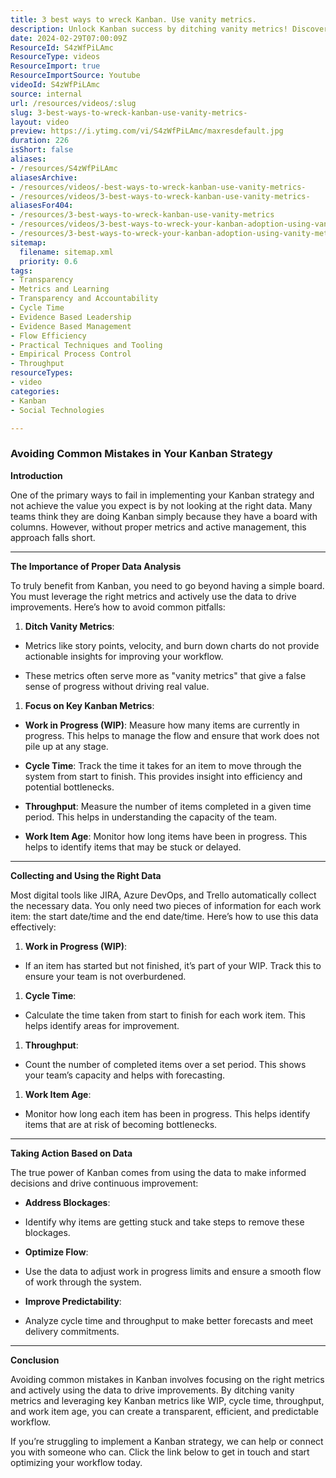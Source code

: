 ```yaml
---
title: 3 best ways to wreck Kanban. Use vanity metrics.
description: Unlock Kanban success by ditching vanity metrics! Discover actionable insights to enhance your workflow and drive continuous improvement. Watch now!
date: 2024-02-29T07:00:09Z
ResourceId: S4zWfPiLAmc
ResourceType: videos
ResourceImport: true
ResourceImportSource: Youtube
videoId: S4zWfPiLAmc
source: internal
url: /resources/videos/:slug
slug: 3-best-ways-to-wreck-kanban-use-vanity-metrics-
layout: video
preview: https://i.ytimg.com/vi/S4zWfPiLAmc/maxresdefault.jpg
duration: 226
isShort: false
aliases:
- /resources/S4zWfPiLAmc
aliasesArchive:
- /resources/videos/-best-ways-to-wreck-kanban-use-vanity-metrics-
- /resources/videos/3-best-ways-to-wreck-kanban-use-vanity-metrics-
aliasesFor404:
- /resources/3-best-ways-to-wreck-kanban-use-vanity-metrics
- /resources/videos/3-best-ways-to-wreck-your-kanban-adoption-using-vanity-metrics-
- /resources/3-best-ways-to-wreck-your-kanban-adoption-using-vanity-metrics-
sitemap:
  filename: sitemap.xml
  priority: 0.6
tags:
- Transparency
- Metrics and Learning
- Transparency and Accountability
- Cycle Time
- Evidence Based Leadership
- Evidence Based Management
- Flow Efficiency
- Practical Techniques and Tooling
- Empirical Process Control
- Throughput
resourceTypes:
- video
categories:
- Kanban
- Social Technologies

---
```

### Avoiding Common Mistakes in Your Kanban Strategy

**Introduction**

One of the primary ways to fail in implementing your Kanban strategy and not achieve the value you expect is by not looking at the right data. Many teams think they are doing Kanban simply because they have a board with columns. However, without proper metrics and active management, this approach falls short.



* * *

**The Importance of Proper Data Analysis**

To truly benefit from Kanban, you need to go beyond having a simple board. You must leverage the right metrics and actively use the data to drive improvements. Here’s how to avoid common pitfalls:

1. **Ditch Vanity Metrics**:

- Metrics like story points, velocity, and burn down charts do not provide actionable insights for improving your workflow.

- These metrics often serve more as "vanity metrics" that give a false sense of progress without driving real value.

1. **Focus on Key Kanban Metrics**:

- **Work in Progress (WIP)**: Measure how many items are currently in progress. This helps to manage the flow and ensure that work does not pile up at any stage.

- **Cycle Time**: Track the time it takes for an item to move through the system from start to finish. This provides insight into efficiency and potential bottlenecks.

- **Throughput**: Measure the number of items completed in a given time period. This helps in understanding the capacity of the team.

- **Work Item Age**: Monitor how long items have been in progress. This helps to identify items that may be stuck or delayed.

* * *

**Collecting and Using the Right Data**

Most digital tools like JIRA, Azure DevOps, and Trello automatically collect the necessary data. You only need two pieces of information for each work item: the start date/time and the end date/time. Here’s how to use this data effectively:

1. **Work in Progress (WIP)**:

- If an item has started but not finished, it’s part of your WIP. Track this to ensure your team is not overburdened.

1. **Cycle Time**:

- Calculate the time taken from start to finish for each work item. This helps identify areas for improvement.

1. **Throughput**:

- Count the number of completed items over a set period. This shows your team’s capacity and helps with forecasting.

1. **Work Item Age**:

- Monitor how long each item has been in progress. This helps identify items that are at risk of becoming bottlenecks.

* * *

**Taking Action Based on Data**

The true power of Kanban comes from using the data to make informed decisions and drive continuous improvement:

- **Address Blockages**:

- Identify why items are getting stuck and take steps to remove these blockages.

- **Optimize Flow**:

- Use the data to adjust work in progress limits and ensure a smooth flow of work through the system.

- **Improve Predictability**:

- Analyze cycle time and throughput to make better forecasts and meet delivery commitments.

* * *

**Conclusion**

Avoiding common mistakes in Kanban involves focusing on the right metrics and actively using the data to drive improvements. By ditching vanity metrics and leveraging key Kanban metrics like WIP, cycle time, throughput, and work item age, you can create a transparent, efficient, and predictable workflow.

If you’re struggling to implement a Kanban strategy, we can help or connect you with someone who can. Click the link below to get in touch and start optimizing your workflow today.
